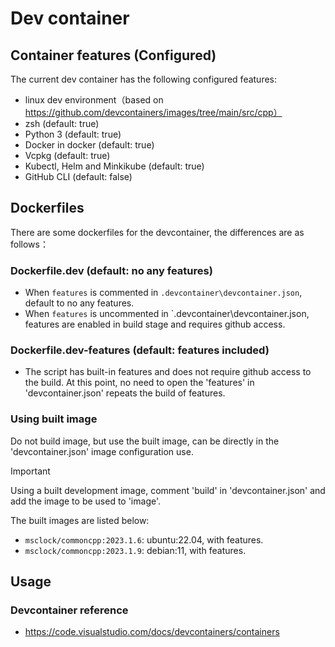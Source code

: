 # Dev container

## Container features (Configured)

The current dev container has the following configured features:
- linux dev environment（based on https://github.com/devcontainers/images/tree/main/src/cpp）
- zsh (default: true)
- Python 3 (default: true)
- Docker in docker (default: true)
- Vcpkg (default: true)
- Kubectl, Helm and Minkikube (default: true)
- GitHub CLI (default: false)

## Dockerfiles
There are some dockerfiles for the devcontainer, the differences are as follows：
### Dockerfile.dev (default: no any features)
- When `features` is commented in `.devcontainer\devcontainer.json`, default to no any features.
- When `features` is uncommented in `.devcontainer\devcontainer.json, features are enabled in build stage and requires github access.
### Dockerfile.dev-features (default: features included)
- The script has built-in features and does not require github access to the build. At this point, no need to open the 'features' in 'devcontainer.json' repeats the build of features.
### Using built image
Do not build image, but use the built image, can be directly in the 'devcontainer.json' image configuration use.

> [!IMPORTANT]
> Using a built development image, comment 'build' in 'devcontainer.json' and add the image to be used to 'image'.

The built images are listed below:
- `msclock/commoncpp:2023.1.6`: ubuntu:22.04, with features.
- `msclock/commoncpp:2023.1.9`: debian:11, with features.


## Usage

### Devcontainer reference

- https://code.visualstudio.com/docs/devcontainers/containers
